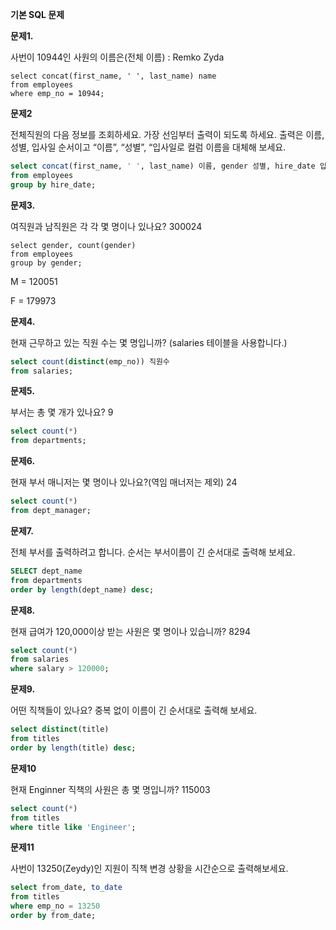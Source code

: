 **기본 SQL 문제**



**문제1.**

사번이 10944인 사원의 이름은(전체 이름) : Remko Zyda

 ```mysql
select concat(first_name, ' ', last_name) name
from employees
where emp_no = 10944;
 ```



**문제2**

전체직원의 다음 정보를 조회하세요. 가장 선임부터 출력이 되도록 하세요. 출력은 이름, 성별,  입사일 순서이고 “이름”, “성별”, “입사일로 컬럼 이름을 대체해 보세요.

 ```sql
select concat(first_name, ' ', last_name) 이름, gender 성별, hire_date 입사일
from employees
group by hire_date;
 ```



**문제3.**

여직원과 남직원은 각 각 몇 명이나 있나요? 300024

```mysql
select gender, count(gender)
from employees 
group by gender;
```

M = 120051

F = 179973



**문제4.**

현재 근무하고 있는 직원 수는 몇 명입니까? (salaries 테이블을 사용합니다.) 

  ```sql
select count(distinct(emp_no)) 직원수
from salaries;
  ```



**문제5.**

부서는 총 몇 개가 있나요? 9

  ```sql
select count(*)
from departments;
  ```



**문제6.**

현재 부서 매니저는 몇 명이나 있나요?(역임 매너저는 제외)  24

  ```sql
select count(*)
from dept_manager;
  ```



**문제7.**

전체 부서를 출력하려고 합니다. 순서는 부서이름이 긴 순서대로 출력해 보세요.

  ```sql
SELECT dept_name
from departments
order by length(dept_name) desc;
  ```



**문제8.**

현재 급여가 120,000이상 받는 사원은 몇 명이나 있습니까? 8294

  ```sql
select count(*)
from salaries
where salary > 120000;
  ```



**문제9.**

어떤 직책들이 있나요? 중복 없이 이름이 긴 순서대로 출력해 보세요.

  ```sql
select distinct(title)
from titles
order by length(title) desc;
  ```



**문제10**

현재 Enginner 직책의 사원은 총 몇 명입니까? 115003

  ```sql
select count(*)
from titles
where title like 'Engineer';
  ```



**문제11**

사번이 13250(Zeydy)인 지원이 직책 변경 상황을 시간순으로 출력해보세요.

  ```sql
select from_date, to_date
from titles
where emp_no = 13250
order by from_date;
  ```

